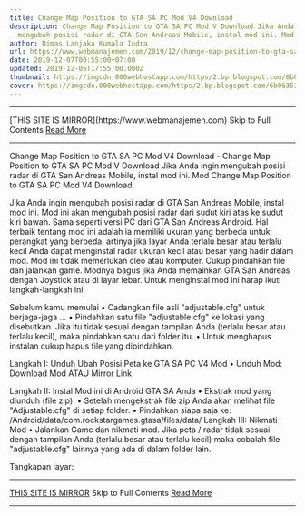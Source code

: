 ```yaml
---
title: Change Map Position to GTA SA PC Mod V4 Download
description: Change Map Position to GTA SA PC Mod V Download Jika Anda ingin
  mengubah posisi radar di GTA San Andreas Mobile, instal mod ini. Mod
author: Dimas Lanjaka Kumala Indra
url: https://www.webmanajemen.com/2019/12/change-map-position-to-gta-sa-pc-mod-v4.html
date: 2019-12-07T00:55:00+07:00
updated: 2019-12-06T17:55:00.000Z
thumbnail: https://imgcdn.000webhostapp.com/https/2.bp.blogspot.com/6b063537c79ace6e9123dd35249248fa.jpeg
cover: https://imgcdn.000webhostapp.com/https/2.bp.blogspot.com/6b063537c79ace6e9123dd35249248fa.jpeg
---
```


<hr/> [THIS SITE IS MIRROR](https://www.webmanajemen.com) Skip to Full Contents <a href="https://www.webmanajemen.com/2019/12/change-map-position-to-gta-sa-pc-mod-v4.html" rel="follow" class="button" id="read-more">Read More</a> <hr/> Change Map Position to GTA SA PC Mod V4 Download - Change Map Position to GTA SA PC Mod V Download Jika Anda ingin mengubah posisi radar di GTA San Andreas Mobile, instal mod ini. Mod Change Map Position to GTA SA PC Mod V4 Download 




 
  Jika Anda ingin mengubah posisi radar di GTA San Andreas Mobile, instal mod ini.  Mod ini akan mengubah posisi radar dari sudut kiri atas ke sudut kiri bawah.  Sama seperti versi PC dari GTA San Andreas Android.  Hal terbaik tentang mod ini adalah ia memiliki ukuran yang berbeda untuk perangkat yang berbeda, artinya jika layar Anda terlalu besar atau terlalu kecil Anda dapat menginstal radar ukuran kecil atau besar yang hadir dalam mod. Mod ini tidak memerlukan cleo atau komputer.  Cukup pindahkan file dan jalankan game.  Modnya bagus jika Anda memainkan GTA San Andreas dengan Joystick atau di layar lebar. 
  Untuk menginstal mod ini harap ikuti langkah-langkah ini: 
 
 
  Sebelum kamu memulai 
  • Cadangkan file asli "adjustable.cfg" untuk berjaga-jaga ... 
  • Pindahkan satu file "adjustable.cfg" ke lokasi yang disebutkan.  Jika itu tidak sesuai dengan tampilan Anda (terlalu besar atau terlalu kecil), maka pindahkan satu dari folder itu. 
  • Untuk menghapus instalan cukup hapus file yang dipindahkan. 
 
 
  Langkah I: Unduh Ubah Posisi Peta ke GTA SA PC V4 Mod 
  • Unduh Mod: 
 Download Mod 
  ATAU 
 Mirror Link 
 
  Langkah II: Instal Mod ini di Android GTA SA Anda 
  • Ekstrak mod yang diunduh (file zip). 
  • Setelah mengekstrak file zip Anda akan melihat file "Adjustable.cfg" di setiap folder. 
  • Pindahkan siapa saja ke: 
  /Android/data/com.rockstargames.gtasa/files/data/ <here> 
  Langkah III: Nikmati Mod 
  • Jalankan Game dan nikmati mod.  Jika peta / radar tidak sesuai dengan tampilan Anda (terlalu besar atau terlalu kecil) maka cobalah file "adjustable.cfg" lainnya yang ada di dalam folder lain. 
 
 
  Tangkapan layar: <hr/> [THIS SITE IS MIRROR](https://www.webmanajemen.com) Skip to Full Contents <a href="https://www.webmanajemen.com/2019/12/change-map-position-to-gta-sa-pc-mod-v4.html" rel="follow" class="button" id="read-more">Read More</a> <hr/>